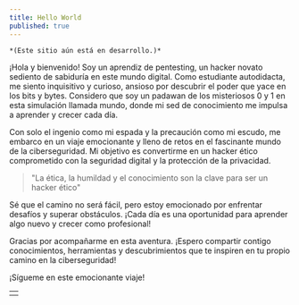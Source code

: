 ```yaml
---
title: Hello World
published: true
---
```


```
*(Este sitio aún está en desarrollo.)*
```

¡Hola y bienvenido! Soy un aprendiz de pentesting, un hacker novato sediento de sabiduría en este mundo digital. Como estudiante autodidacta, me siento inquisitivo y curioso, ansioso por descubrir el poder que yace en los bits y bytes. Considero que soy un padawan de los misteriosos 0 y 1 en esta simulación llamada mundo, donde mi sed de conocimiento me impulsa a aprender y crecer cada día.

Con solo el ingenio como mi espada y la precaución como mi escudo, me embarco en un viaje emocionante y lleno de retos en el fascinante mundo de la ciberseguridad. Mi objetivo es convertirme en un hacker ético comprometido con la seguridad digital y la protección de la privacidad.

> "La ética, la humildad y el conocimiento son la clave para ser un hacker ético"

Sé que el camino no será fácil, pero estoy emocionado por enfrentar desafíos y superar obstáculos. ¡Cada día es una oportunidad para aprender algo nuevo y crecer como profesional!

Gracias por acompañarme en esta aventura. ¡Espero compartir contigo conocimientos, herramientas y descubrimientos que te inspiren en tu propio camino en la ciberseguridad!

¡Sígueme en este emocionante viaje!

|   |
|:--|
|   |
